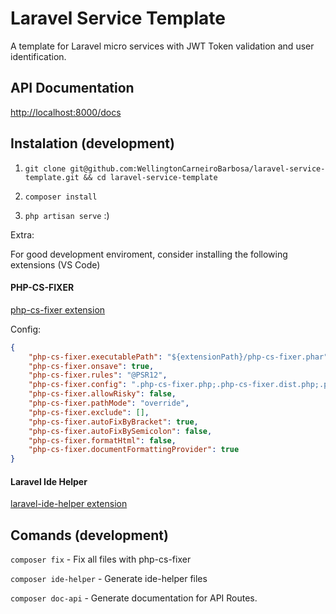 # Laravel Service Template

A template for Laravel micro services with JWT Token validation and user identification.

## API Documentation

[http://localhost:8000/docs](http://localhost:8000/docs)

## Instalation (development)

1. `git clone git@github.com:WellingtonCarneiroBarbosa/laravel-service-template.git && cd laravel-service-template`

2. `composer install`

3. `php artisan serve` :)

Extra:

For good development enviroment, consider installing the following extensions (VS Code)

#### PHP-CS-FIXER
[php-cs-fixer extension](https://marketplace.visualstudio.com/items?itemName=junstyle.php-cs-fixer)

Config:
```Json
{
    "php-cs-fixer.executablePath": "${extensionPath}/php-cs-fixer.phar",
    "php-cs-fixer.onsave": true,
    "php-cs-fixer.rules": "@PSR12",
    "php-cs-fixer.config": ".php-cs-fixer.php;.php-cs-fixer.dist.php;.php_cs;.php_cs.dist",
    "php-cs-fixer.allowRisky": false,
    "php-cs-fixer.pathMode": "override",
    "php-cs-fixer.exclude": [],
    "php-cs-fixer.autoFixByBracket": true,
    "php-cs-fixer.autoFixBySemicolon": false,
    "php-cs-fixer.formatHtml": false,
    "php-cs-fixer.documentFormattingProvider": true
}
```
#### Laravel Ide Helper
[laravel-ide-helper extension](https://marketplace.visualstudio.com/items?itemName=georgykurian.laravel-ide-helper)


## Comands (development)

`composer fix` - Fix all files with php-cs-fixer

`composer ide-helper` - Generate ide-helper files

`composer doc-api` - Generate documentation for API Routes.
